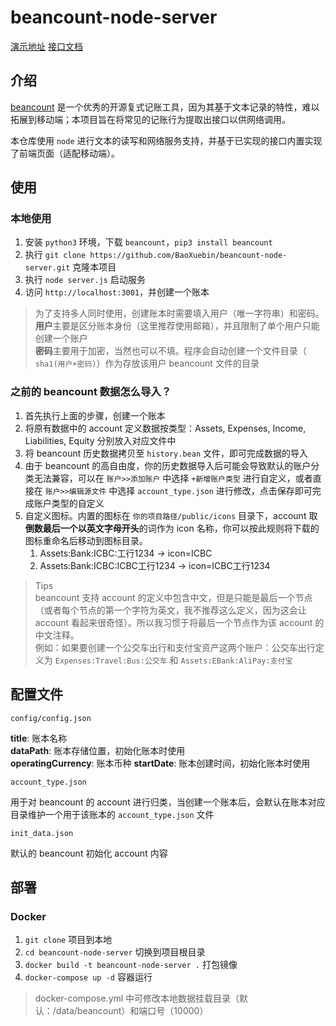 # beancount-node-server

[演示地址](http://81.69.252.147:10000/)
[接口文档](https://github.com/BaoXuebin/beancount-node-server/blob/main/API.md)

## 介绍

[beancount](https://github.com/beancount/) 是一个优秀的开源复式记账工具，因为其基于文本记录的特性，难以拓展到移动端；本项目旨在将常见的记账行为提取出接口以供网络调用。

本仓库使用 `node` 进行文本的读写和网络服务支持，并基于已实现的接口内置实现了前端页面（适配移动端）。

## 使用

### 本地使用

1. 安装 `python3` 环境，下载 `beancount`，`pip3 install beancount`
2. 执行 `git clone https://github.com/BaoXuebin/beancount-node-server.git` 克隆本项目
3. 执行 `node server.js` 启动服务
4. 访问 `http://localhost:3001`，并创建一个账本

> 为了支持多人同时使用，创建账本时需要填入用户（唯一字符串）和密码。  
> **用户**主要是区分账本身份（这里推荐使用邮箱），并且限制了单个用户只能创建一个账户  
> **密码**主要用于加密，当然也可以不填。程序会自动创建一个文件目录（ `sha1(用户+密码)`）作为存放该用户 beancount 文件的目录

### 之前的 beancount 数据怎么导入？

1. 首先执行上面的步骤，创建一个账本
2. 将原有数据中的 account 定义数据按类型：Assets, Expenses, Income, Liabilities, Equity 分别放入对应文件中
3. 将 beancount 历史数据拷贝至 `history.bean` 文件，即可完成数据的导入
4. 由于 beancount 的高自由度，你的历史数据导入后可能会导致默认的账户分类无法兼容，可以在 `账户>>添加账户` 中选择 `+新增账户类型` 进行自定义，或者直接在 `账户>>编辑源文件` 中选择 `account_type.json` 进行修改，点击保存即可完成账户类型的自定义
5. 自定义图标。内置的图标在 `你的项目路径/public/icons` 目录下，account 取**倒数最后一个以英文字母开头**的词作为 icon 名称，你可以按此规则将下载的图标重命名后移动到图标目录。
    1. Assets:Bank:ICBC:工行1234 -> icon=ICBC
    2. Assets:Bank:ICBC:ICBC工行1234 -> icon=ICBC工行1234

> Tips  
> beancount 支持 account 的定义中包含中文，但是只能是最后一个节点（或者每个节点的第一个字符为英文，我不推荐这么定义，因为这会让 account 看起来很奇怪）。所以我习惯于将最后一个节点作为该 account 的中文注释。  
> 例如：如果要创建一个公交车出行和支付宝资产这两个账户：公交车出行定义为 `Expenses:Travel:Bus:公交车` 和 `Assets:EBank:AliPay:支付宝`


## 配置文件

`config/config.json`  

**title**: 账本名称  
**dataPath**: 账本存储位置，初始化账本时使用  
**operatingCurrency**: 账本币种
**startDate**: 账本创建时间，初始化账本时使用

`account_type.json`

用于对 beancount 的 account 进行归类，当创建一个账本后，会默认在账本对应目录维护一个用于该账本的 `account_type.json` 文件

`init_data.json`

默认的 beancount 初始化 account 内容

## 部署
### Docker

1. `git clone` 项目到本地
2. `cd beancount-node-server` 切换到项目根目录
3. `docker build -t beancount-node-server .` 打包镜像
4. `docker-compose up -d` 容器运行

> docker-compose.yml 中可修改本地数据挂载目录（默认：/data/beancount）和端口号（10000）